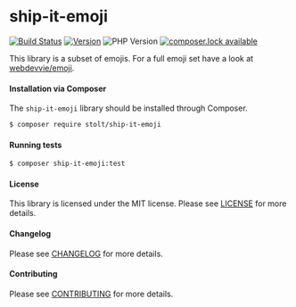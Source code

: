# ship-it-emoji
[![Build Status](https://secure.travis-ci.org/raphaelstolt/ship-it-emoji.png)](http://travis-ci.org/raphaelstolt/ship-it-emoji)
[![Version](http://img.shields.io/packagist/v/stolt/ship-it-emoji.svg?style=flat)](https://packagist.org/packages/stolt/ship-it-emoji)
![PHP Version](http://img.shields.io/badge/php-5.6+-ff69b4.svg)
[![composer.lock available](https://poser.pugx.org/stolt/ship-it-emoji/composerlock)](https://packagist.org/packages/stolt/ship-it-emoji)

This library is a subset of emojis. For a full emoji set have a look at [webdevvie/emoji](https://github.com/webdevvie/emoji).

#### Installation via Composer
The `ship-it-emoji` library should be installed through Composer.

``` bash
$ composer require stolt/ship-it-emoji
```

#### Running tests
``` bash
$ composer ship-it-emoji:test
```

#### License
This library is licensed under the MIT license. Please see [LICENSE](LICENSE.md) for more details.

#### Changelog
Please see [CHANGELOG](CHANGELOG.md) for more details.

#### Contributing
Please see [CONTRIBUTING](.github/CONTRIBUTING.md) for more details.

